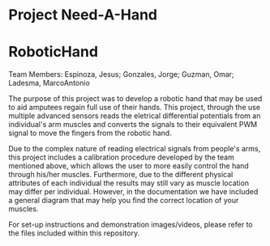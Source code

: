 # Project Need-A-Hand
# RoboticHand

Team Members:
Espinoza, Jesus; Gonzales, Jorge; Guzman, Omar; Ladesma, MarcoAntonio

The purpose of this project was to develop a robotic hand that may be used to aid amputees regain full use of their hands.
This project, through the use multiple advanced sensors reads the eletrical differential potentials from an individual's arm muscles and
converts the signals to their equivalent PWM signal to move the fingers from the robotic hand.

Due to the complex nature of reading electrical signals from people's arms, this project includes a calibration procedure developed by the team mentioned above, which allows the user to more easily control the hand through his/her muscles. Furthermore, due to the different physical attributes of each individual the results may still vary as muscle location may differ per individual. However, in the documentation we have included a general diagram that may help you find the correct location of your muscles.

For set-up instructions and demonstration images/videos, please refer to the files included within this repository.
